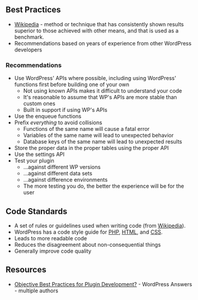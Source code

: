 ## Best Practices

* [Wikipedia](http://en.wikipedia.org/wiki/Best_practice) - method or technique that has consistently shown results superior to those achieved with other means, and that is used as a benchmark.
* Recommendations based on years of experience from other WordPress developers

### Recommendations

* Use WordPress' APIs where possible, including using WordPress' functions first before building one of your own
	* Not using known APIs makes it difficult to understand your code
	* It's reasonable to assume that WP's APIs are more stable than custom ones
	* Built in support if using WP's APIs
* Use the enqueue functions
* Prefix *everything* to avoid collisions
	* Functions of the same name will cause a fatal error
	* Variables of the same name will lead to unexpected behavior
	* Database keys of the same name will lead to unexpected results
* Store the proper data in the proper tables using the proper API
* Use the settings API
* Test your plugin
	* ...against different WP versions
	* ...against different data sets
	* ...against difference environments
	* The more testing you do, the better the experience will be for the user

## Code Standards

* A set of rules or guidelines used when writing code (from [Wikipedia](http://en.wikipedia.org/wiki/Programming_style)).
* WordPress has a code style guide for [PHP](http://make.wordpress.org/core/handbook/coding-standards/php/), [HTML](http://make.wordpress.org/core/handbook/coding-standards/html/), and [CSS](http://make.wordpress.org/core/handbook/coding-standards/css/).
* Leads to more readable code
* Reduces the disagreement about non-consequential things
* Generally improve code quality

## Resources

* [Objective Best Practices for Plugin Development?](http://wordpress.stackexchange.com/questions/715/objective-best-practices-for-plugin-development) - WordPress Answers - multiple authors
